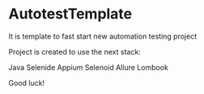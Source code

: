 # AutotestTemplate
It is template to fast start new automation testing project

Project is created to use the next stack:

Java
Selenide
Appium
Selenoid
Allure
Lombook

Good luck!
